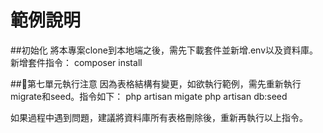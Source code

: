 範例說明
=======

##初始化
將本專案clone到本地端之後，需先下載套件並新增.env以及資料庫。
新增套件指令： composer install


##第七單元執行注意
因為表格結構有變更，如欲執行範例，需先重新執行migrate和seed。指令如下：
php artisan migate
php artisan db:seed

如果過程中遇到問題，建議將資料庫所有表格刪除後，重新再執行以上指令。
